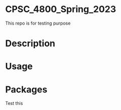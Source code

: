 # CPSC_4800_Spring_2023
This repo is for testing purpose

# Description

# Usage

# Packages


Test this